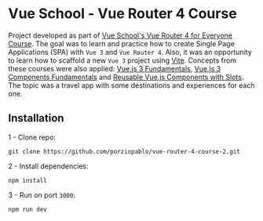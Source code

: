 # Vue School - Vue Router 4 Course

Project developed as part of [Vue School's Vue Router 4 for Everyone Course](https://vueschool.io/courses/vue-router-4-for-everyone). The goal was to learn and practice how to create Single Page Applications (SPA) with `Vue 3` and `Vue Router 4`. Also, it was an opportunity to learn how to scaffold a new `Vue 3` project using [Vite](https://vitejs.dev/). Concepts from these courses were also applied: [Vue.js 3 Fundamentals](https://vueschool.io/courses/vuejs-3-fundamentals), [Vue.js 3 Components Fundamentals](https://vueschool.io/courses/vue-js-3-components-fundamentals) and [Reusable Vue.js Components with Slots](https://vueschool.io/courses/reusable-vuejs-components-with-slots). The topic was a travel app with some destinations and experiences for each one.

## Installation

1 - Clone repo:

```
git clone https://github.com/porziopablo/vue-router-4-course-2.git
```

2 - Install dependencies:

```
npm install
```

3 - Run on port `3000`:

```
npm run dev
```
